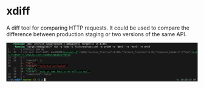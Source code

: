 # xdiff

A diff tool for comparing HTTP requests. It could be used to compare the difference between production staging or two versions of the same API.

![](https://github.com/lyfQAQ/xdiff/blob/master/image/test.png)